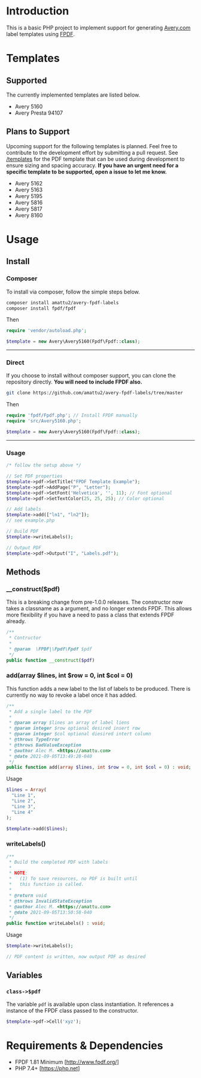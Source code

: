 # Introduction

This is a basic PHP project to implement support for generating [Avery.com](https://www.avery.com/templates) label templates using [FPDF](https://fpdf.org).

# Templates

## Supported

The currently implemented templates are listed below.

- Avery 5160
- Avery Presta 94107

## Plans to Support

Upcoming support for the following templates is planned. Feel free to contribute to the development effort by submitting a pull request. See [/templates](/templates/) for the PDF template that can be used during development to ensure sizing and spacing accuracy. **If you have an urgent need for a specific template to be supported, open a issue to let me know.**

- Avery 5162
- Avery 5163
- Avery 5195
- Avery 5816
- Avery 5817
- Avery 8160

# Usage

## Install

### Composer

To install via composer, follow the simple steps below.

```bash
composer install amattu2/avery-fpdf-labels
composer install fpdf/fpdf
```

Then

```php
require 'vendor/autoload.php';

$template = new Avery\Avery5160(Fpdf\Fpdf::class);
```

---

### Direct

If you choose to install without composer support, you can clone the repository directly. **You will need to include FPDF also.**

```bash
git clone https://github.com/amattu2/avery-fpdf-labels/tree/master
```

Then

```php
require 'fpdf/Fpdf.php'; // Install FPDF manually
require 'src/Avery5160.php';

$template = new Avery\Avery5160(Fpdf\Fpdf::class);
```

---

### Usage

```PHP
/* follow the setup above */

// Set PDF properties
$template->pdf->SetTitle("FPDF Template Example");
$template->pdf->AddPage("P", "Letter");
$template->pdf->SetFont('Helvetica', '', 11); // Font optional
$template->pdf->SetTextColor(25, 25, 25); // Color optional

// Add labels
$template->add(["ln1", "ln2"]);
// see example.php

// Build PDF
$template->writeLabels();

// Output PDF
$template->pdf->Output("I", "Labels.pdf");
```

## Methods

### __construct($pdf)

This is a breaking change from pre-1.0.0 releases. The constructor now takes a classname as a argument, and no longer extends FPDF. This allows more flexibility if you have a need to pass a class that extends FPDF already.

```PHP
/**
 * Contructor
 *
 * @param  \FPDF|\Fpdf\Fpdf $pdf
 */
public function __construct($pdf)
```

### add(array $lines, int $row = 0, int $col = 0)

This function adds a new label to the list of labels to be produced. There is currently no way to revoke a label once it has added.

```PHP
/**
 * Add a single label to the PDF
 *
 * @param array $lines an array of label liens
 * @param integer $row optional desired insert row
 * @param integer $col optional diesired intert column
 * @throws TypeError
 * @throws BadValueException
 * @author Alec M. <https://amattu.com>
 * @date 2021-09-05T13:49:28-040
 */
public function add(array $lines, int $row = 0, int $col = 0) : void;
```

Usage

```PHP
$lines = Array(
  "Line 1",
  "Line 2",
  "Line 3",
  "Line 4"
);

$template->add($lines);
```

### writeLabels()

```PHP
/**
 * Build the completed PDF with labels
 *
 * NOTE:
 *   (1) To save resources, no PDF is built until
 *   this function is called.
 *
 * @return void
 * @throws InvalidStateException
 * @author Alec M. <https://amattu.com>
 * @date 2021-09-05T13:50:58-040
 */
public function writeLabels() : void;
```

Usage

```PHP
$template->writeLabels();

// PDF content is written, now output PDF as desired
```

## Variables

### `class->$pdf`

The variable `pdf` is available upon class instantiation. It references a instance of the FPDF class passed to the constructor.

```PHP
$template->pdf->Cell('xyz');
```

# Requirements & Dependencies

- FPDF 1.81 Minimum [http://www.fpdf.org/]
- PHP 7.4+ [https://php.net]
